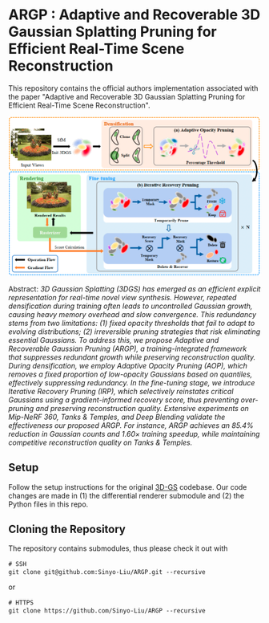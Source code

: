 # ARGP : Adaptive and Recoverable 3D Gaussian Splatting Pruning for Efficient Real-Time Scene Reconstruction

This repository contains the official authors implementation associated with the paper "Adaptive and Recoverable 3D Gaussian Splatting Pruning for Efficient Real-Time Scene Reconstruction". 

![Teaser image](assets/ARGP.png)

Abstract: *3D Gaussian Splatting (3DGS) has emerged as an efficient explicit representation for real-time novel view synthesis. However, repeated densification during training often leads to uncontrolled Gaussian growth, causing heavy memory overhead and slow convergence. This redundancy stems from two limitations: (1) fixed opacity thresholds that fail to adapt to evolving distributions; (2) irreversible pruning strategies that risk eliminating essential Gaussians. 
To address this, we propose *Adaptive and Recoverable Gaussian Pruning (ARGP)*, a training-integrated framework that suppresses redundant growth while preserving reconstruction quality. During densification, we employ *Adaptive Opacity Pruning (AOP)*, which removes a fixed proportion of low-opacity Gaussians based on quantiles, effectively suppressing redundancy. In the fine-tuning stage, we introduce *Iterative Recovery Pruning (IRP)*, which selectively reinstates critical Gaussians using a gradient-informed recovery score, thus preventing over-pruning and preserving reconstruction quality. 
Extensive experiments on Mip-NeRF 360, Tanks & Temples, and Deep Blending validate the effectiveness our proposed ARGP. For instance, ARGP achieves an 85.4% reduction in Gaussian counts and 1.60× training speedup, while maintaining competitive reconstruction quality on Tanks & Temples.*
 

## Setup

Follow the setup instructions for the original [3D-GS](https://github.com/graphdeco-inria/gaussian-splatting/) codebase. Our code changes are made in (1) the differential renderer submodule and (2) the Python files in this repo.


## Cloning the Repository

The repository contains submodules, thus please check it out with 
```shell
# SSH
git clone git@github.com:Sinyo-Liu/ARGP.git --recursive
```
or
```shell
# HTTPS
git clone https://github.com/Sinyo-Liu/ARGP --recursive
```
